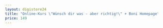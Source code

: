 ```yaml
---
layout: digistore24
title: "Online-Kurs \"Wünsch dir was - aber richtig!\" + Boni Homepage"
price: 149
---
```

